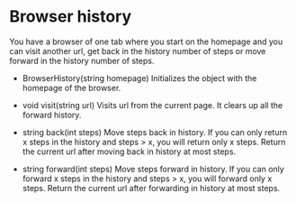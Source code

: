 # Browser history

You have a browser of one tab where you start on the homepage and you can visit another url, get back in the history number of steps or move forward in the history number of steps.

- BrowserHistory(string homepage) Initializes the object with the homepage of the browser.

- void visit(string url) Visits url from the current page. It clears up all the forward history.

- string back(int steps) Move steps back in history. If you can only return x steps in the history and steps > x, you will return only x steps. Return the current url after moving back in history at most steps.

- string forward(int steps) Move steps forward in history. If you can only forward x steps in the history and steps > x, you will forward only x steps. Return the current url after forwarding in history at most steps.
